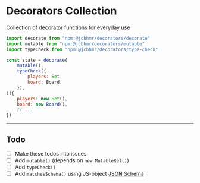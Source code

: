 # Decorators Collection
Collection of decorator functions for everyday use

```js
import decorate from "npm:@jcbhmr/decorators/decorate"
import mutable from "npm:@jcbhmr/decorators/mutable"
import typeCheck from "npm:@jcbhmr/decorators/type-check"

const state = decorate(
    mutable(),
    typeCheck({
        players: Set,
        board: Board,
    }),
)({
    players: new Set(),
    board: new Board(),
    // ...
})
```

---

## Todo

- [ ] Make these todos into issues
- [ ] Add `mutable()` (depends on `new MutableRef()`)
- [ ] Add `typeCheck()`
- [ ] Add `matchesSchema()` using JS-object [JSON Schema](https://json-schema.org/)
